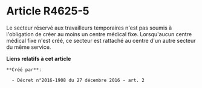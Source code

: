 # Article R4625-5

Le secteur réservé aux travailleurs temporaires n'est pas soumis à l'obligation de créer au moins un centre médical fixe.
Lorsqu'aucun centre médical fixe n'est créé, ce secteur est rattaché au centre d'un autre secteur du même service.

**Liens relatifs à cet article**

	**Créé par**:

	  - Décret n°2016-1908 du 27 décembre 2016 - art. 2
